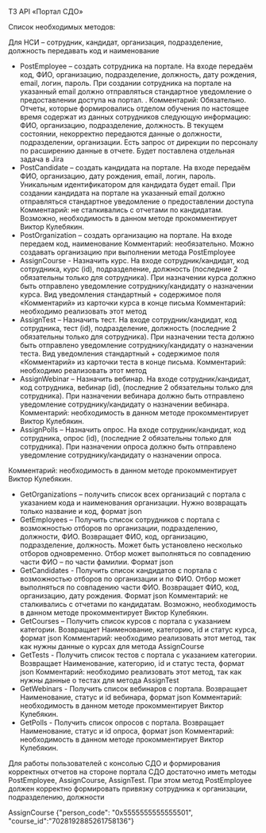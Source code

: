 ТЗ API «Портал СДО»

Список необходимых методов:

Для НСИ – сотрудник, кандидат, организация, подразделение, должность
передавать код и наименование
- PostEmployee – создать сотрудника на портале. На входе передаём код, ФИО,
организацию, подразделение, должность, дату рождения, email, логин, пароль. При
создании сотрудника на портале на указанный email должно отправляться
стандартное уведомление о предоставлении доступа на портал. .
Комментарий: Обязательно. Отчеты, которые формировались отделом обучения по
настоящее время содержат из данных сотрудников следующую информацию: ФИО,
организацию, подразделение, должность. В текущем состоянии, некорректно
передаются данные о должности, подразделении, организации. Есть запрос от
дирекции по персоналу по расширению данные в отчете. Будет поставлена
отдельная задача в Jira
- PostCandidate – создать кандидата на портале. На входе передаём ФИО,
организацию, дату рождения, email, логин, пароль. Уникальным идентификатором
для кандидата будет email. При создании кандидата на портале на указанный email
должно отправляться стандартное уведомление о предоставлении доступа
Комментарий: не сталкивались с отчетами по кандидатам. Возможно, необходимость
в данном методе прокомментирует Виктор Кулебякин.
- PostOrganization – создать организацию на портале. На входе передаем код,
наименование
Комментарий: необязательно. Можно создавать организацию при выполнении
метода PostEmployee
- AssignCourse - Назначить курс. На входе сотрудник/кандидат, код сотрудника, курс
(id), подразделение, должность (последние 2 обязательны только для сотрудника).
При назначении курса должно быть отправлено уведомление сотруднику/кандидату о
назначении курса. Вид уведомления стандартный + содержимое поля
«Комментарий» из карточки курса в конце письма
Комментарий: необходимо реализовать этот метод
- AssignTest – Назначить тест. На входе сотрудник/кандидат, код сотрудника, тест
(id), подразделение, должность (последние 2 обязательны только для сотрудника).
При назначении теста должно быть отправлено уведомление сотруднику/кандидату о
назначении теста. Вид уведомления стандартный + содержимое поля
«Комментарий» из карточки теста в конце письма.
Комментарий: необходимо реализовать этот метод
- AssignWebinar – Назначить вебинар. На входе сотрудник/кандидат, код сотрудника,
вебинар (id), (последние 2 обязательны только для сотрудника). При назначении
вебинара должно быть отправлено уведомление сотруднику/кандидату о назначении
вебинара.
Комментарий: необходимость в данном методе прокомментирует Виктор Кулебякин.
- AssignPolls – Назначить опрос. На входе сотрудник/кандидат, код сотрудника,
опрос (id), (последние 2 обязательны только для сотрудника). При назначении
опроса должно быть отправлено уведомление сотруднику/кандидату о назначении
опроса.

Комментарий: необходимость в данном методе прокомментирует Виктор Кулебякин.
- GetOrganizations – получить список всех организаций с портала с указанием кода и
наименования организации. Нужно возвращать только название и код, формат json
- GetEmployees – Получить список сотрудников с портала с возможностью отборов
по организации, подразделению, должности, ФИО. Возвращает ФИО, код,
организацию, подразделение, должность. Может быть установлено несколько
отборов одновременно. Отбор может выполняться по совпадению части ФИО – по
части фамилии. Формат json
- GetCandidates - Получить список кандидатов с портала с возможностью отборов
по организации и по ФИО. Отбор может выполняться по совпадению части ФИО.
Возвращает ФИО, код, организацию, дату рождения. Формат json
Комментарий: не сталкивались с отчетами по кандидатам. Возможно, необходимость
в данном методе прокомментирует Виктор Кулебякин.
- GetCourses – Получить список курсов с портала с указанием категории.
Возвращает Наименование, категорию, id и статус курса, формат json
Комментарий: необходимо реализовать этот метод, так как нужны данные о курсах
для метода AssignCourse
- GetTests - Получить список тестов с портала с указанием категории. Возвращает
Наименование, категорию, id и статус теста, формат json
Комментарий: необходимо реализовать этот метод, так как нужны данные о тестах
для метода AssignTest
- GetWebinars - Получить список вебинаров с портала. Возвращает Наименование,
статус и id вебинара, формат json
Комментарий: необходимость в данном методе прокомментирует Виктор Кулебякин.
- GetPolls - Получить список опросов с портала. Возвращает Наименование, статус и
id опроса, формат json
Комментарий: необходимость в данном методе прокомментирует Виктор Кулебякин.

Для работы пользователей с консолью СДО и формирования корректных отчетов на
стороне портала СДО достаточно иметь методы PostEmployee, AssignCourse,
AssignTest. При этом метод PostEmployee должен корректно формировать привязку
сотрудника к организации, подразделению, должности



AssignCourse 
{"person_code": "0x5555555555555501", "course_id":"7028192885261758136"}